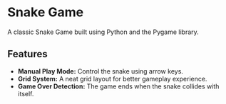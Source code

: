 # Snake Game

A classic Snake Game built using Python and the Pygame library.


## Features

- **Manual Play Mode:** Control the snake using arrow keys.
- **Grid System:** A neat grid layout for better gameplay experience.
- **Game Over Detection:** The game ends when the snake collides with itself.
